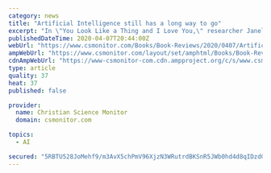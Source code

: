 ```yaml
---
category: news
title: "Artificial Intelligence still has a long way to go"
excerpt: "In \"You Look Like a Thing and I Love You,\" researcher Janelle Shane gives a down-to-earth explanation of the state of AI research."
publishedDateTime: 2020-04-07T20:44:00Z
webUrl: "https://www.csmonitor.com/Books/Book-Reviews/2020/0407/Artificial-Intelligence-still-has-a-long-way-to-go"
ampWebUrl: "https://www.csmonitor.com/layout/set/amphtml/Books/Book-Reviews/2020/0407/Artificial-Intelligence-still-has-a-long-way-to-go"
cdnAmpWebUrl: "https://www-csmonitor-com.cdn.ampproject.org/c/s/www.csmonitor.com/layout/set/amphtml/Books/Book-Reviews/2020/0407/Artificial-Intelligence-still-has-a-long-way-to-go"
type: article
quality: 37
heat: 37
published: false

provider:
  name: Christian Science Monitor
  domain: csmonitor.com

topics:
  - AI

secured: "5RBTU528JoMehf9/m3AvX5chPmV96XjzN3WRutrdBKSnR5JWb0hd4d8qIDzdGnvyBolOnpm8CziSQT9Aj0k4dzcW7j7/gHoidHEFSU2tvWXHiwBFm8Tqp8Mc0JqJM2+NwB6r5m6aw+5gj5R1eVppzmTBuETv5t4HQXEd+IubyCn5MiJCgUbWXLVryIxGCfPGy4R5MylqSU3ZGEfN4DqzGYOVH/kx/TMPiMR3nW8H57LJ4Xqhqz+nivkV87igkkIJdKelGbmpjJBATbIZ5QnCefYEinS+aEBSXiebQbMqSeUoTnEj9pfa2BNjZ84yt+FGBHqtbrJmxW7e5oAtvVvTdxJ2ldcHGyflaWCWJwJCzgd/IX4+IeltkbnpFNFBNe2f9xDEafG6Go+GVFSVc3lv9Jlw4u5m4mrqsN+DQZzQSew7R0oVslyEu2K4sHf2F8NinRH1FRjVv8VL7bkc85et1e64lhF9lUW34mAW/69VWZI=;SWTk7fUNCnn3wkk3Rl6J3g=="
---
```


